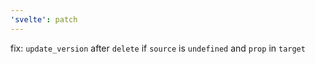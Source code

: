 ```yaml
---
'svelte': patch
---
```


fix: `update_version` after `delete` if `source` is `undefined` and `prop` in `target`
